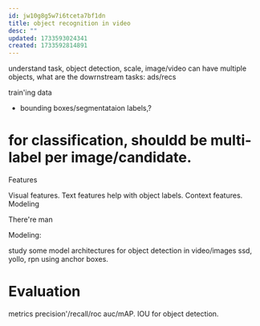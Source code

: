 ```yaml
---
id: jw10g8g5w7i6tceta7bf1dn
title: object recognition in video
desc: ""
updated: 1733593024341
created: 1733592814891
---
```


 understand task, object detection, scale, image/video can have multiple objects,
 what are the dowrnstream tasks: ads/recs


 train'ing data

 * bounding boxes/segmentataion labels,?
 # for classification, shouldd be multi-label per image/candidate.


 
Features

Visual features.
Text features help with object labels.
Context features.
Modeling

There're man

Modeling:

study some model architectures for object detection in video/images
ssd, yollo, rpn using anchor boxes.

# Evaluation
metrics
precision'/recall/roc auc/mAP.
IOU for object detection.


#
